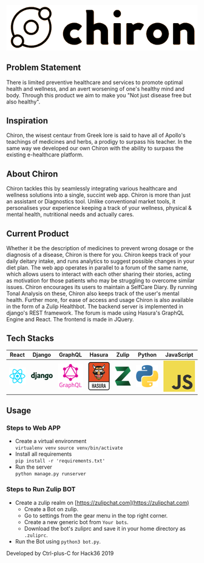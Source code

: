 ![](./drug/static/chiron.png)

## Problem Statement
There is limited preventive healthcare and services to promote optimal health and wellness, and an avert worsening of one's healthy mind and body. Through this product we aim to make you "Not just disease free but also healthy".

## Inspiration
Chiron, the wisest centaur from Greek lore is said to have all of Apollo's teachings of medicines and herbs, a prodigy to surpass his teacher. In the same way we developed our own Chiron with the ability to surpass the existing e-healthcare platform.

## About Chiron
Chiron tackles this by seamlessly integrating various healthcare and wellness solutions into a single, succint web app. Chiron is more than just an assistant or Diagnostics tool. Unlike conventional market tools, it personalises your experience keeping a track of your wellness, physical & mental health, nutritional needs and actually cares.

## Current Product
Whether it be the description of medicines to prevent wrong dosage or the diagnosis of a disease, Chiron is there for you. Chiron keeps track of your daily deitary intake, and runs analytics to suggest possible changes in your diet plan. The web app operates in parallel to a forum of the same name, which allows users to interact with each other sharing their stories, acting as motivation for those patients who may be struggling to overcome similar issues. Chiron encourages its users to maintain a SelfCare Diary. By running Tonal Analysis on these, Chiron also keeps track of the user's mental health. Further more, for ease of access and usage Chiron is also available in the form of a Zulip Healthbot. The backend server is implemented in django's REST framework. The forum is made using Hasura's GraphQL Engine and React. The frontend is made in JQuery.

## Tech Stacks
React|Django|GraphQL|Hasura|Zulip|Python|JavaScript|
:---:|:----:|:-----:|:----:|:---:|:----:|:--------:|
![](./Images/react.png)|![](./Images/django.png)|![](./Images/graphql.png)|![](./Images/hasura.png)|![](./Images/zulip.png)|![](./Images/python.png)|![](./Images/JavaScript.png)|

## Usage
 ### Steps to Web APP
* Create a virtual environment  
`virtualenv venv`
`source venv/bin/activate`
* Install all requirements  
`pip install -r 'requirements.txt'`
* Run the server  
`python manage.py runserver`
 ### Steps to Run Zulip BOT
* Create a zulip realm on [https://zulipchat.com](https://zulipchat.com)
    - Create a Bot on zulip.
    - Go to settings from the gear menu in the top right corner.
    - Create a new generic bot from `Your bots`.
    - Download the bot's zuliprc and save it in your home directory as `.zuliprc`.
* Run the Bot using `python3 bot.py`.



Developed by Ctrl-plus-C for Hack36 2019